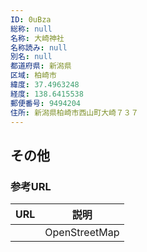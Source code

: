 ```yaml
---
ID: 0uBza
総称: null
名称: 大崎神社
名称読み: null
別名: null
都道府県: 新潟県
区域: 柏崎市
緯度: 37.4963248
経度: 138.6415538
郵便番号: 9494204
住所: 新潟県柏崎市西山町大崎７３７
---
```


## その他

### 参考URL

| URL | 説明          |
| --- | ------------- |
|     | OpenStreetMap |
